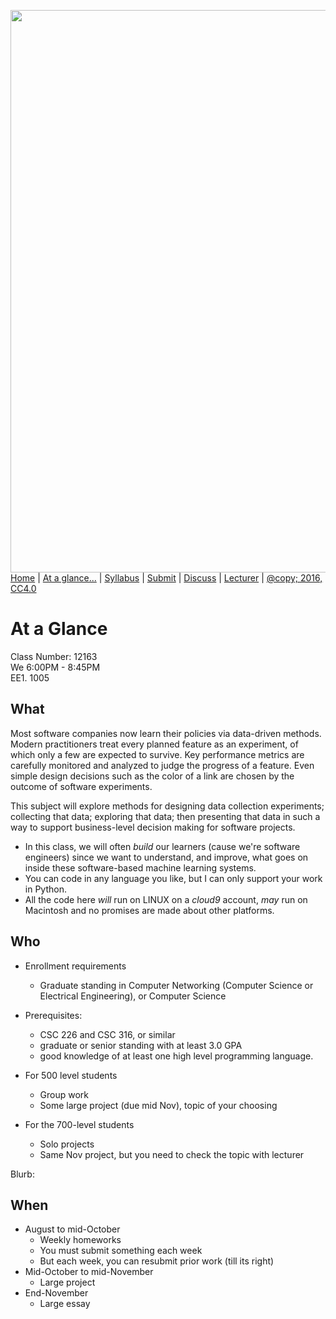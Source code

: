 [<img width=900 src="https://raw.githubusercontent.com/txt/fss16/master/img/fss16.png">](http://tiny.cc/fss2016)   
[Home](http://tiny.cc/fss2016) |
[At a glance...](https://github.com/txt/fss16/blob/master/doc/glance.md) |
[Syllabus](https://github.com/txt/fss16/blob/master/doc/syllabus.md) |
[Submit](http://tiny.cc/fss2016give) |
[Discuss](https://fss16.slack.com/) |
[Lecturer](http://menzies.us) |
[@copy; 2016, CC4.0](https://github.com/txt/fss16/blob/master/LICENSE.md) 


# At a Glance


Class Number: 12163  
We 6:00PM - 8:45PM  
EE1. 1005  

## What

Most software companies now learn their policies via data-driven
methods. Modern practitioners treat every planned feature as an
experiment, of which only a few are expected to survive. Key
performance metrics are carefully monitored and analyzed to judge the
progress of a feature. Even simple design decisions such as the color
of a link are chosen by the outcome of software experiments.

This subject will explore methods for designing data collection
experiments; collecting that data; exploring that data; then
presenting that data in such a way to support business-level decision
making for software projects.

- In this class, we will often _build_ our learners (cause we're software engineers)
  since we want to understand, and improve, what goes on inside these
  software-based machine learning systems.
- You can code in  any language you like, but I can only support your
work in Python.
- All the code here _will_ run on LINUX on a _cloud9_ account,
  _may_ run on Macintosh and no promises are made about other platforms.

## Who

- Enrollment requirements 
   - Graduate standing in Computer Networking
     (Computer Science or Electrical Engineering), or Computer Science
- Prerequisites:
   - CSC 226 and CSC 316, or similar
   - graduate or senior standing with at least 3.0 GPA
   - good knowledge of at least one high level programming language.

- For 500 level students
    - Group work
    - Some large project (due mid Nov), topic of your choosing
- For the 700-level students
   - Solo projects
   - Same Nov project, but you need to check the topic with lecturer


Blurb:

## When

- August to mid-October
    - Weekly homeworks
    - You must submit something each week
    - But each week, you can resubmit prior work (till its right)
- Mid-October to mid-November
    - Large project
- End-November
    - Large essay 



